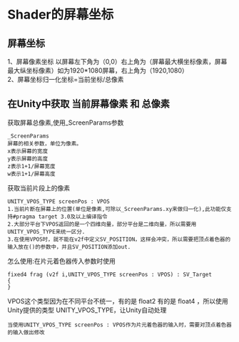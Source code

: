 <!-- 码云挂件,在码云、Typora下style无效 -->
<div style="position: absolute; right: 0 ;top: 0; opacity: 70%;">

</div>

# Shader的屏幕坐标

## 屏幕坐标

1、屏幕像素坐标 以屏幕左下角为（0,0）右上角为（屏幕最大横坐标像素，屏幕最大纵坐标像素）如为1920*1080屏幕，右上角为（1920,1080）  
2、屏幕坐标归一化坐标=当前坐标/总像素

## 在Unity中获取 当前屏幕像素 和 总像素
获取屏幕总像素,使用_ScreenParams参数

    _ScreenParams
    屏幕的相关参数，单位为像素。
    x表示屏幕的宽度
    y表示屏幕的高度
    z表示1+1/屏幕宽度
    w表示1+1/屏幕高度
获取当前片段上的像素

    UNITY_VPOS_TYPE screenPos : VPOS
    1.当前片断在屏幕上的位置(单位是像素,可除以_ScreenParams.xy来做归一化),此功能仅支持#pragma target 3.0及以上编译指令
    2.大部分平台下VPOS返回的是一个四维向量，部分平台是二维向量，所以需要用UNITY_VPOS_TYPE来统一区分.
    3.在使用VPOS时，就不能在v2f中定义SV_POSITION，这样会冲突，所以需要把顶点着色器的输入放在()的参数中，并且SV_POSITION添加out.
怎么使用:在片元着色器传入参数时使用

    fixed4 frag (v2f i,UNITY_VPOS_TYPE screenPos : VPOS) : SV_Target
    {
    }
VPOS这个类型因为在不同平台不统一，有的是 float2 有的是 float4 ，所以使用Unity提供的类型 UNITY_VPOS_TYPE，让Unity自动处理

    当使用UNITY_VPOS_TYPE screenPos : VPOS作为片元着色器的输入时，需要对顶点着色器的输入做出修改
